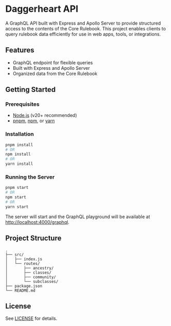 # Daggerheart API

A GraphQL API built with Express and Apollo Server to provide structured access to the contents of the Core Rulebook. This project enables clients to query rulebook data efficiently for use in web apps, tools, or integrations.

## Features

- GraphQL endpoint for flexible queries
- Built with Express and Apollo Server
- Organized data from the Core Rulebook

## Getting Started

### Prerequisites

- [Node.js](https://nodejs.org/) (v20+ recommended)
- [pnpm](https://pnpm.io/), [npm](https://www.npmjs.com/), or [yarn](https://yarnpkg.com/)

### Installation

```bash
pnpm install
# OR
npm install
# OR
yarn install
```

### Running the Server

```bash
pnpm start
# OR
npm start
# OR
yarn start
```

The server will start and the GraphQL playground will be available at [http://localhost:4000/graphql](http://localhost:4000/graphql).

## Project Structure

```
.
├── src/
│   ├── index.js
│   └── routes/
│       ├── ancestry/
│       ├── classes/
│       ├── community/
│       └── subclasses/
├── package.json
└── README.md
```

## License

See [LICENSE](./LICENSE) for details.
